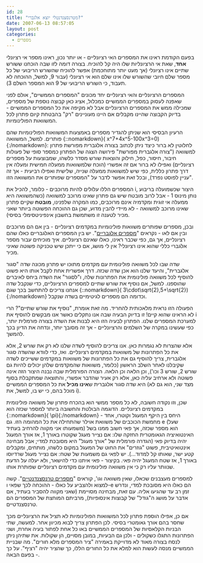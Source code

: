 ```yaml
---
id: 28
title: "מטרנסצנדנטלי יוצא אלגברי?"
date: 2007-06-13 08:57:05
layout: post
categories: 
  - מספרים
---
```

בפעם הקודמת ראינו את המספרים האי רציונליים - או יותר נכון, ראינו מספר אי רציונלי <strong>אחד</strong>, שאת אי הרציונליות שלו היה קל להוכיח. בצורה דומה לזו שבה הוכחנו ששורש שתיים אינו רציונלי (אך מעט יותר מתוחכמת) אפשר להוכיח שהשורש הריבועי של כל מספר שלם חיובי שהשורש שלו אינו שלם הוא אי רציונלי (עבור 9, למשל, ההוכחה לא תעבוד, כי השורש הריבועי של 9 הוא המספר השלם 3).

המספרים הרציונליים והאי רציונליים יחד מכונים "המספרים הממשיים", אולם לפני שאפנה לעסוק במספרים הממשיים כמכלול, אציג כאן קבוצה נוספת של מספרים, שמכילה ממש את המספרים הרציונליים אבל לא מקיפה את כל המספרים הממשיים - בדיוק הקבוצה שהיינו מקבלים אם היינו מעוניינים "רק" בהבטחת קיום פתרון לכל המשוואות הפולינומיות.

הרעיון הבסיסי הוא שניתן להגדיר מספרים באמצעות המשוואות הפולינומיות שהם פותרים. למשל, המשוואה {::nomarkdown}\( x^7+4x^5-100x^3=0\){:/nomarkdown}: לחלוטין לא ברור כיצד ניתן לכתוב בצורה אלגברית מפורשת פתרון למשוואה ("צורה אלגברית מפורשת" פירושה הצגה של הפתרון כמספר סופי של פעולות חיבור, חיסור, כפל, חילוק והוצאות שורש מסדר כלשהו, שמבוצעות על מספרים רציונליים) ואפילו לא ברור אם זה אפשרי (הוכח שלמשוואות ממעלה חמישית ומעלה אין דרך פתרון כללית, כפי שיש למשוואות ממעלה שנייה, שלישית ואפילו רביעית - אך זה עניין לפוסט נפרד), ובכל זאת אפשר לדבר על "המספרים שפותרים את המשוואה הזו".

המספרים הללו עלולים להיות מרוכבים - כלומר, להכיל את i, היצור שכשמועלה בריבוע נותן מינוס 1 - אבל לרוב מובטח שיש גם פתרון שאינו מרוכב למשוואה (כשהמשוואה היא ממעלה אי זוגית ומקדמיה אינם מרוכבים, כמו המקרה שלפנינו, <strong>מובטח</strong> שקיים פתרון שאינו מרוכב למשוואה - לא מיידי להבין מדוע, שכן גם ההוכחה הפשוטה ביותר שאני מכיר לטענה זו משתמשת בחשבון אינפיניטסימלי בסיסי).

ובכן, מספרים שפותרים משוואות פולינומיות במקדמים רציונליים - בין אם הם מרוכבים ובין אם לאו - נקראים "<a href="http://he.wikipedia.org/wiki/%D7%9E%D7%A1%D7%A4%D7%A8_%D7%90%D7%9C%D7%92%D7%91%D7%A8%D7%99">מספרים אלגבריים</a>". יש בין המספרים האלגבריים כאלו שהם רציונליים, אך גם, כפי שכבר ראינו, כאלו שאינם רציונליים. איך מוכיחים עבור מספר אלגברי כללי שהוא אינו רציונלי? אין לי מושג, אם כי ייתכן שיש טכניקה פשוטה שאיני מכיר.

שדה שבו לכל משוואה פולינומית עם מקדמים מתוכו יש פתרון מכונה שדה "סגור אלגברית", והיעד שלנו הוא אכן שדה שכזה. דרך אפשרית אחת לקבל אותו היא פשוט להוסיף לכל משוואה פולינומית את הפתרונות שלה, ו"לסגור" את השדה ביחס לאיברים שהוספנו. למשל, אם נוסיף את שורש שתיים למספרים הרציונליים, כדי שנקבל שדה אנחנו צריכים להתחשב בכך שגם {::nomarkdown}\( 3\cdot\sqrt{2},5+\sqrt{2}\){:/nomarkdown} וכדומה הם מספרים לגיטימיים בשדה שנקבל.

הפעולה הזו נראית מלאכותית להחריד. מה זאת אומרת, "נוסיף את שורש שתיים"? הרי לא הראינו שהוא קיים! זו בדיוק הבעיה שבה אנו נתקלים כאשר אנו מבקשים להוסיף את i למערכת המספרים שלנו. הפתרון לבעיה הזו היא לבנות את השדה בצורה פורמלית יותר, כפי שעשינו במקרה של השלמים והרציונליים - אך זה מסובך יותר, ונדחה את הדיון בכך להמשך.

אלא שהצרות לא נגמרות כאן. אנו צריכים להוסיף לשדה שלנו לא רק את שורש 2, אלא את כל הפתרונות של משוואות במקדמים רציונליים. ואז, כדי לוודא שהשדה סגור אלגברית, צריך להוסיף גם את כל הפתרונות של משוואות במקדמים ששייכים לשדה שקיבלנו לאחר השלב הראשון (כלומר, משוואות שהמקדמים שלהן יכולים להיות גם שורש 2, שורש 3 וכו'), וכן הלאה וכן הלאה. הצורה הפורמלית שבה נבנה היצור הזה אינה פשוטה ולא ארחיב עליה כאן, אלא רק אעיר שהדבר אפשרי, והתוצאה שמתקבלת בסוף היא שדה סגור אלגברית ש<strong>אינו מכיל</strong> את כל המספרים הממשיים (מצד שני, הוא גם לא מוכל בהם, כי יש בו, למשל, את i).

שכן, וזו נקודה חשובה, לא כל מספר ממשי הוא בהכרח פתרון של משוואה פולינומית במקדמים רציונליים. הדוגמה הבולטת והחשובה ביותר למספר שכזה הוא {::nomarkdown}\( \pi\){:/nomarkdown} - היחס בין היקף המעגל וקוטרו, אחד מחמשת הכוכבים של משוואת אוילר שהתחילה את כל המהומה הזו. גם e (שעל משמעותו אני מקווה להרחיב בעתיד) הוא מספר שכזה, אך פאי חשוב ממנו בשל האינטואיציה הגאומטרית החזקה שלו: אם נצייר מעגל שקוטרו באורך 1, אז אורך המעגל יהיה בדיוק פאי (הגדרה פורמלית של "אורך מעגל" היא מסובכת למדי; אבל מבחינה אינטואיטיבית, פשוט "גוזרים" את החוט של המעגל במקום כלשהו, מותחים, ומקבלים קטע ישר, שאותו קל למדוד...). יש לפאי גם משמעות של שטח: אם נצייר מעגל שרדיוסו באורך 1, אז שטח המעגל יהיה פאי. בקיצור - פאי איתנו כדי להישאר, ולא יעלה על הדעת שנוותר עליו רק כי אין משוואה פולינומית עם מקדמים רציונליים שפותרת אותו.

למספרים מעצבנים שכאלו, שאין משוואה וגו', קוראים "<a href="http://he.wikipedia.org/wiki/%D7%9E%D7%A1%D7%A4%D7%A8_%D7%98%D7%A8%D7%A0%D7%A1%D7%A6%D7%A0%D7%93%D7%A0%D7%98%D7%99">מספרים טרנסצנדנטיים</a>". קשה למצוא ולהצביע על כאלו - ההוכחה לכך שפאי ו-e הם כאלו היא מסובכת למדי, ונדרש זמן רב עד שהגיעו אליה. עם זאת, מבחינה מסויימת (שאני מקווה להסביר בעתיד, אם אדבר על מושג ה"גודל" של קבוצות אינסופיות), מרביתם המוחצת של המספרים הם טרנסצנדטיים.

אם כן, אפילו הוספת פתרון לכל המשוואות הפולינומיות לא תציל את הרציונליים מכך שחסר בהם אורך גאומטרי בסיסי. לכן הפתרון צריך לבוא מכיוון אחר. למעשה, שתי הבניות הקלאסיות של המספרים הממשיים באו כל אחת לפתור בעיה אחרת, ושני הפתרונות התגלו כשקולים - ולכן גם הבעיות, במובן מסויים, הן שקולות. את שתיהן ניתן לנסח בצורה מאוד לא מדוייקת באמירה "ציר המספרים מלא חורים". מה שבניית הממשיים מנסה לעשות הוא למלא את כל החורים הללו, כך שהציר יהיה "רציף". על כך - בפעם הבאה.

